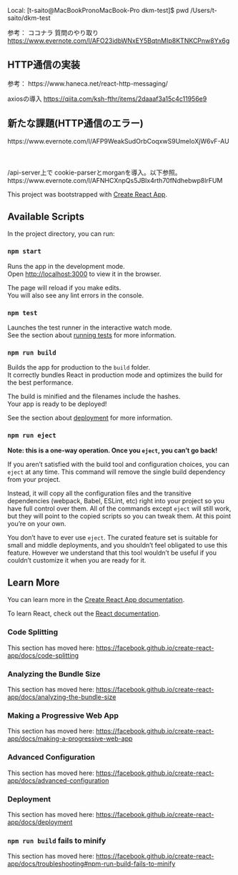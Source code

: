 Local:
[t-saito@MacBookPronoMacBook-Pro dkm-test]$ pwd
/Users/t-saito/dkm-test

参考：
ココナラ
質問のやり取り
https://www.evernote.com/l/AFO23idbWNxEY5BqtnMIp8KTNKCPnw8Yx6g


<h2>HTTP通信の実装</h2>
参考：
https://www.haneca.net/react-http-messaging/

axiosの導入
https://qiita.com/ksh-fthr/items/2daaaf3a15c4c11956e9


<h2>新たな課題(HTTP通信のエラー)</h2>
https://www.evernote.com/l/AFP9WeakSudOrbCoqxwS9UmeIoXjW6vF-AU<br>
<br>
<br>
<br>
/api-server上で cookie-parserとmorganを導入。以下参照。
https://www.evernote.com/l/AFNHCXnpQs5JBIx4rth70fNdhebwp8lrFUM










This project was bootstrapped with [Create React App](https://github.com/facebook/create-react-app).

## Available Scripts

In the project directory, you can run:

### `npm start`

Runs the app in the development mode.<br />
Open [http://localhost:3000](http://localhost:3000) to view it in the browser.

The page will reload if you make edits.<br />
You will also see any lint errors in the console.

### `npm test`

Launches the test runner in the interactive watch mode.<br />
See the section about [running tests](https://facebook.github.io/create-react-app/docs/running-tests) for more information.

### `npm run build`

Builds the app for production to the `build` folder.<br />
It correctly bundles React in production mode and optimizes the build for the best performance.

The build is minified and the filenames include the hashes.<br />
Your app is ready to be deployed!

See the section about [deployment](https://facebook.github.io/create-react-app/docs/deployment) for more information.

### `npm run eject`

**Note: this is a one-way operation. Once you `eject`, you can’t go back!**

If you aren’t satisfied with the build tool and configuration choices, you can `eject` at any time. This command will remove the single build dependency from your project.

Instead, it will copy all the configuration files and the transitive dependencies (webpack, Babel, ESLint, etc) right into your project so you have full control over them. All of the commands except `eject` will still work, but they will point to the copied scripts so you can tweak them. At this point you’re on your own.

You don’t have to ever use `eject`. The curated feature set is suitable for small and middle deployments, and you shouldn’t feel obligated to use this feature. However we understand that this tool wouldn’t be useful if you couldn’t customize it when you are ready for it.

## Learn More

You can learn more in the [Create React App documentation](https://facebook.github.io/create-react-app/docs/getting-started).

To learn React, check out the [React documentation](https://reactjs.org/).

### Code Splitting

This section has moved here: https://facebook.github.io/create-react-app/docs/code-splitting

### Analyzing the Bundle Size

This section has moved here: https://facebook.github.io/create-react-app/docs/analyzing-the-bundle-size

### Making a Progressive Web App

This section has moved here: https://facebook.github.io/create-react-app/docs/making-a-progressive-web-app

### Advanced Configuration

This section has moved here: https://facebook.github.io/create-react-app/docs/advanced-configuration

### Deployment

This section has moved here: https://facebook.github.io/create-react-app/docs/deployment

### `npm run build` fails to minify

This section has moved here: https://facebook.github.io/create-react-app/docs/troubleshooting#npm-run-build-fails-to-minify
